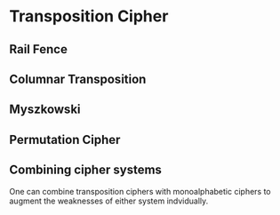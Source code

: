 # Transposition Cipher

## Rail Fence

## Columnar Transposition

## Myszkowski

## Permutation Cipher

## Combining cipher systems
One can combine transposition ciphers with monoalphabetic ciphers to augment the weaknesses of either system indvidually.
